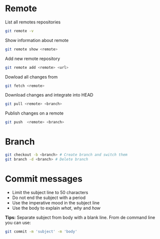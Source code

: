 # Remote

List all remotes repositories

```bash
git remote -v
```

Show information about remote

```bash
git remote show <remote>
```

Add new remote repository

```bash
git remote add <remote> <url>
```

Dowload all changes from <remote>

```bash
git fetch <remote>
```

Download changes and integrate into HEAD

```bash
git pull <remote> <branch>
```

Publish changes on a remote

```bash
git push  <remote> <branch>
```

# Branch

```bash
git checkout -b <branch> # Create branch and switch them
git branch -d <branch> # Delete branch
```

# Commit messages

- Limit the subject line to 50 characters
- Do not end the subject with a period
- Use the imperative mood in the subject line
- Use the body to explain *what*, *why* and *how*

**Tips:** Separate subject from body with a blank line. From de command line you can use:

```bash
git commit -m 'subject' -m 'body'
```

